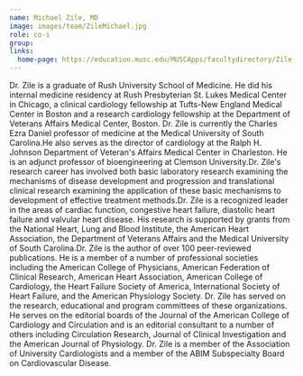 ```yaml
---
name: Michael Zile, MD
image: images/team/ZileMichael.jpg
role: co-i
group: 
links:
  home-page: https://education.musc.edu/MUSCApps/facultydirectory/Zile-Michael 
---
```


Dr. Zile is a graduate of Rush University School of Medicine. He did his internal medicine residency at Rush Presbyterian St. Lukes Medical Center in Chicago, a clinical cardiology fellowship at Tufts-New England Medical Center in Boston and a research cardiology fellowship at the Department of Veterans Affairs Medical Center, Boston. Dr. Zile is currently the Charles Ezra Daniel professor of medicine at the Medical University of South Carolina.He also serves as the director of cardiology at the Ralph H. Johnson Department of Veteran's Affairs Medical Center in Charleston. He is an adjunct professor of bioengineering at Clemson University.Dr. Zile's research career has involved both basic laboratory research examining the mechanisms of disease development and progression and translational clinical research examining the application of these basic mechanisms to development of effective treatment methods.Dr. Zile is a recognized leader in the areas of cardiac function, congestive heart failure, diastolic heart failure and valvular heart disease. His research is supported by grants from the National Heart, Lung and Blood Institute, the American Heart Association, the Department of Veterans Affairs and the Medical University of South Carolina.Dr. Zile is the author of over 100 peer-reviewed publications. He is a member of a number of professional societies including the American College of Physicians, American Federation of Clinical Research, American Heart Association, American College of Cardiology, the Heart Failure Society of America, International Society of Heart Failure, and the American Physiology Society. Dr. Zile has served on the research, educational and program committees of these organizations. He serves on the editorial boards of the Journal of the American College of Cardiology and Circulation and is an editorial consultant to a number of others including Circulation Research, Journal of Clinical Investigation and the American Journal of Physiology. Dr. Zile is a member of the Association of University Cardiologists and a member of the ABIM Subspecialty Board on Cardiovascular Disease.